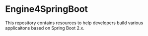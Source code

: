 # Engine4SpringBoot

This repository contains resources to help developers build various applicaitons based on Spring Boot 2.x.

